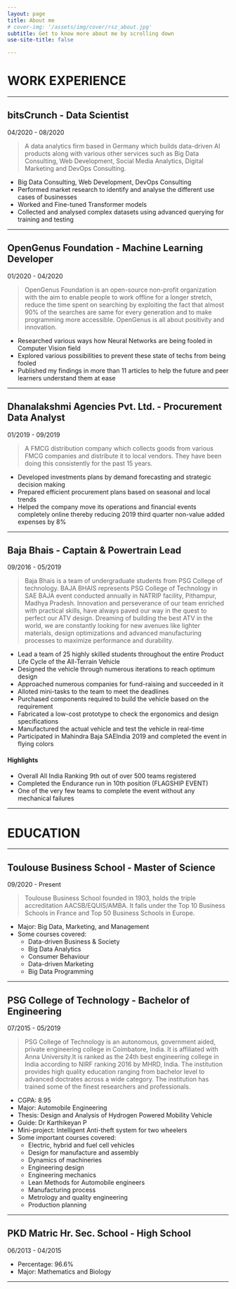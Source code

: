 ```yaml
---
layout: page
title: About me
# cover-img: '/assets/img/cover/rsz_about.jpg'
subtitle: Get to know more about me by scrolling down
use-site-title: false

---
```


# WORK EXPERIENCE

---
## bitsCrunch - **Data Scientist**
04/2020 - 08/2020
> A data analytics firm based in Germany which builds data-driven AI products along with various other services such as Big Data Consulting, Web Development, Social Media Analytics, Digital Marketing and DevOps Consulting. 

* Big Data Consulting, Web Development, DevOps Consulting
* Performed market research to identify and analyse the different use cases of businesses
* Worked and Fine-tuned Transformer models
* Collected and analysed complex datasets using advanced querying for training and testing

---
## OpenGenus Foundation - **Machine Learning Developer**
01/2020 - 04/2020
> OpenGenus Foundation is an open-source non-profit organization with the aim to enable people to work offline for a longer stretch, reduce the time spent on searching by exploiting the fact that almost 90% of the searches are same for every generation and to make programming more accessible. OpenGenus is all about positivity and innovation. 

* Researched various ways how Neural Networks are being fooled in Computer Vision field
* Explored various possibilities to prevent these state of techs from being fooled
* Published my findings in more than 11 articles to help the future and peer learners understand them at ease

---
## Dhanalakshmi Agencies Pvt. Ltd. - **Procurement Data Analyst**
01/2019 - 09/2019
> A FMCG distribution company which collects goods from various FMCG companies and distribute it to local vendors. They have been doing this consistently for the past 15 years.

* Developed investments plans by demand forecasting and strategic decision making
* Prepared efficient procurement plans based on seasonal and local trends
* Helped the company move its operations and financial events completely online thereby reducing 2019 third quarter non-value added expenses by 8%

---

## Baja Bhais - **Captain & Powertrain Lead**
09/2016 - 05/2019
> Baja Bhais is a team of undergraduate students from PSG College of technology. BAJA BHAIS represents PSG College of Technology in SAE BAJA event conducted annually in NATRIP facility, Pithampur, Madhya Pradesh. Innovation and perseverance of our team enriched with practical skills, have always paved our way in the quest to perfect our ATV design. Dreaming of building the best ATV in the world, we are constantly looking for new avenues like lighter materials, design optimizations and advanced manufacturing processes to maximize performance and durability.

* Lead a team of 25 highly skilled students throughout the entire Product Life Cycle of the All-Terrain Vehicle
* Designed the vehicle through numerous iterations to reach optimum design
* Approached numerous companies for fund-raising and succeeded in it
* Alloted mini-tasks to the team to meet the deadlines
* Purchased components required to build the vehicle based on the requirement
* Fabricated a low-cost prototype to check the ergonomics and design specifications
* Manufactured the actual vehicle and test the vehicle in real-time
* Participated in Mahindra Baja SAEIndia 2019 and completed the event in flying colors

#### Highlights
* Overall All India Ranking 9th out of over 500 teams registered
* Completed the Endurance run in 10th position (FLAGSHIP EVENT)
* One of the very few teams to complete the event without any mechanical failures

---

# EDUCATION

---
## Toulouse Business School - **Master of Science**
09/2020 - Present
> Toulouse Business School founded in 1903, holds the triple accreditation AACSB/EQUIS/AMBA. It falls under the Top 10 Business Schools in France and Top 50 Business Schools in Europe.  

* Major: Big Data, Marketing, and Management
* Some courses covered:
  - Data-driven Business & Society
  - Big Data Analytics
  - Consumer Behaviour
  - Data-driven Marketing
  - Big Data Programming

---
## PSG College of Technology - **Bachelor of Engineering**
07/2015 - 05/2019
> PSG College of Technology is an autonomous, government aided, private engineering college in Coimbatore, India. It is affiliated with Anna University.It is ranked as the 24th best engineering college in India according to NIRF ranking 2016 by MHRD, India. The institution provides high quality education ranging from bachelor level to advanced doctrates across a wide category. The institution has trained some of the finest researchers and professionals.

* CGPA: 8.95
* Major: Automobile Engineering
* Thesis: Design and Analysis of Hydrogen Powered Mobility Vehicle
* Guide: Dr Karthikeyan P
* Mini-project: Intelligent Anti-theft system for two wheelers
* Some important courses covered:
  - Electric, hybrid and fuel cell vehicles
  - Design for manufacture and assembly
  - Dynamics of machineries
  - Engineering design
  - Engineering mechanics
  - Lean Methods for Automobile engineers
  - Manufacturing process
  - Metrology and quality engineering
  - Production planning

---
## PKD Matric Hr. Sec. School - **High School**
06/2013 - 04/2015
* Percentage: 96.6%
* Major: Mathematics and Biology

---
